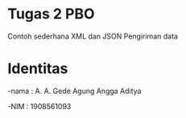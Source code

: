# Tugas 2 PBO
Contoh sederhana XML dan JSON Pengiriman data

# Identitas 
-nama : A. A. Gede Agung Angga Aditya

-NIM  : 1908561093
